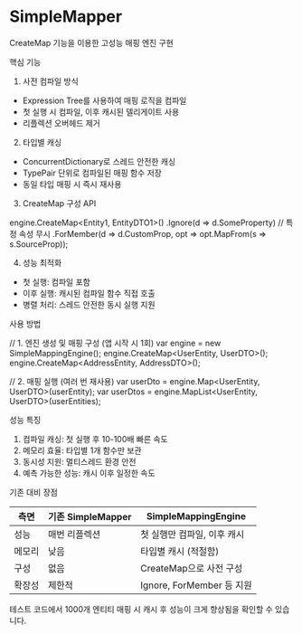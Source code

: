 # SimpleMapper

  CreateMap 기능을 이용한 고성능 매핑 엔진 구현

  핵심 기능

  1. 사전 컴파일 방식

  - Expression Tree를 사용하여 매핑 로직을 컴파일
  - 첫 실행 시 컴파일, 이후 캐시된 델리게이트 사용
  - 리플렉션 오버헤드 제거

  2. 타입별 캐싱

  - ConcurrentDictionary로 스레드 안전한 캐싱
  - TypePair 단위로 컴파일된 매핑 함수 저장
  - 동일 타입 매핑 시 즉시 재사용

  3. CreateMap 구성 API

  engine.CreateMap<Entity1, EntityDTO1>()
      .Ignore(d => d.SomeProperty)  // 특정 속성 무시
      .ForMember(d => d.CustomProp, opt => opt.MapFrom(s => s.SourceProp));

  4. 성능 최적화

  - 첫 실행: 컴파일 포함
  - 이후 실행: 캐시된 컴파일 함수 직접 호출
  - 병렬 처리: 스레드 안전한 동시 실행 지원

  사용 방법

  // 1. 엔진 생성 및 매핑 구성 (앱 시작 시 1회)
  var engine = new SimpleMappingEngine();
  engine.CreateMap<UserEntity, UserDTO>();
  engine.CreateMap<AddressEntity, AddressDTO>();

  // 2. 매핑 실행 (여러 번 재사용)
  var userDto = engine.Map<UserEntity, UserDTO>(userEntity);
  var userDtos = engine.MapList<UserEntity, UserDTO>(userEntities);

  성능 특징

  1. 컴파일 캐싱: 첫 실행 후 10-100배 빠른 속도
  2. 메모리 효율: 타입별 1개 함수만 보관
  3. 동시성 지원: 멀티스레드 환경 안전
  4. 예측 가능한 성능: 캐시 이후 일정한 속도

  기존 대비 장점

  | 측면  | 기존 SimpleMapper | SimpleMappingEngine    |
  |-----|-----------------|------------------------|
  | 성능  | 매번 리플렉션         | 첫 실행만 컴파일, 이후 캐시       |
  | 메모리 | 낮음              | 타입별 캐시 (적절함)           |
  | 구성  | 없음              | CreateMap으로 사전 구성      |
  | 확장성 | 제한적             | Ignore, ForMember 등 지원 |

  테스트 코드에서 1000개 엔티티 매핑 시 캐시 후 성능이 크게 향상됨을 확인할 수 있습니다.
  
